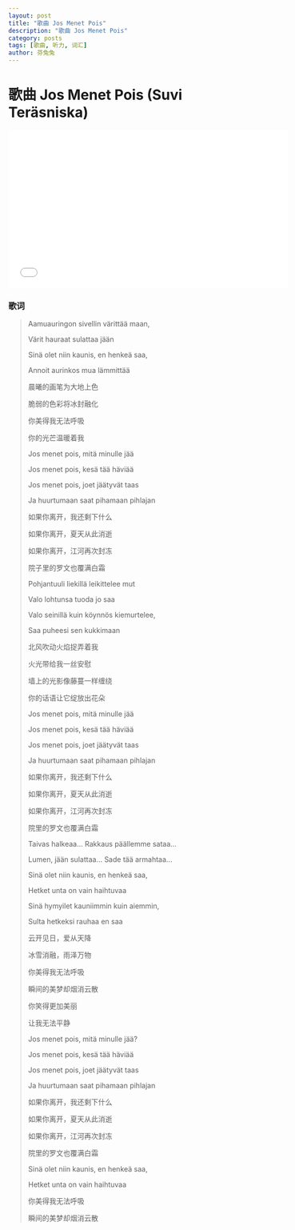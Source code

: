 ```yaml
---
layout: post
title: "歌曲 Jos Menet Pois"
description: "歌曲 Jos Menet Pois"
category: posts
tags: [歌曲, 听力, 词汇]
author: 芬兔兔
---
```


# 歌曲 Jos Menet Pois (Suvi Teräsniska)

<iframe width="560" height="315" src="//www.youtube.com/embed/UFFm-6258co" frameborder="0"></iframe>

### 歌词

> Aamuauringon sivellin värittää maan,
> 
> Värit hauraat sulattaa jään
> 
> Sinä olet niin kaunis, en henkeä saa,
> 
> Annoit aurinkos mua lämmittää
> 
> 晨曦的画笔为大地上色
> 
> 脆弱的色彩将冰封融化
> 
> 你美得我无法呼吸
> 
> 你的光芒温暖着我
> 
> Jos menet pois, mitä minulle jää
> 
> Jos menet pois, kesä tää häviää
> 
> Jos menet pois, joet jäätyvät taas
> 
> Ja huurtumaan saat pihamaan pihlajan
> 
> 如果你离开，我还剩下什么
> 
> 如果你离开，夏天从此消逝
> 
> 如果你离开，江河再次封冻
> 
> 院子里的罗文也覆满白霜
> 
> Pohjantuuli liekillä leikittelee mut
> 
> Valo lohtunsa tuoda jo saa
> 
> Valo seinillä kuin köynnös kiemurtelee,
> 
> Saa puheesi sen kukkimaan
> 
> 北风吹动火焰捉弄着我
> 
> 火光带给我一丝安慰
> 
> 墙上的光影像藤蔓一样缠绕
> 
> 你的话语让它绽放出花朵
> 
> Jos menet pois, mitä minulle jää
> 
> Jos menet pois, kesä tää häviää
> 
> Jos menet pois, joet jäätyvät taas
> 
> Ja huurtumaan saat pihamaan pihlajan
> 
> 如果你离开，我还剩下什么
> 
> 如果你离开，夏天从此消逝
> 
> 如果你离开，江河再次封冻
> 
> 院里的罗文也覆满白霜
> 
> Taivas halkeaa... Rakkaus päällemme sataa...
> 
> Lumen, jään sulattaa... Sade tää armahtaa...
> 
> Sinä olet niin kaunis, en henkeä saa,
> 
> Hetket unta on vain haihtuvaa
> 
> Sinä hymyilet kauniimmin kuin aiemmin,
> 
> Sulta hetkeksi rauhaa en saa
> 
> 云开见日，爱从天降
> 
> 冰雪消融，雨泽万物
> 
> 你美得我无法呼吸
> 
> 瞬间的美梦却烟消云散
> 
> 你笑得更加美丽
> 
> 让我无法平静
> 
> Jos menet pois, mitä minulle jää?
> 
> Jos menet pois, kesä tää häviää
> 
> Jos menet pois, joet jäätyvät taas
> 
> Ja huurtumaan saat pihamaan pihlajan
> 
> 如果你离开，我还剩下什么
> 
> 如果你离开，夏天从此消逝
> 
> 如果你离开，江河再次封冻
> 
> 院里的罗文也覆满白霜
>
> Sinä olet niin kaunis, en henkeä saa,
> 
> Hetket unta on vain haihtuvaa
> 
> 你美得我无法呼吸
> 
> 瞬间的美梦却烟消云散
